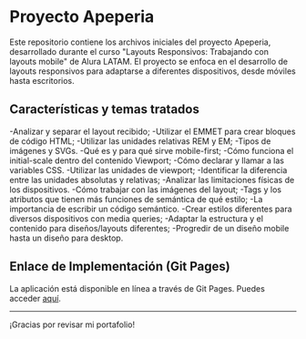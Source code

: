 # Proyecto Apeperia

Este repositorio contiene los archivos iniciales del proyecto Apeperia, desarrollado durante el curso "Layouts Responsivos: Trabajando con layouts mobile" de Alura LATAM. El proyecto se enfoca en el desarrollo de layouts responsivos para adaptarse a diferentes dispositivos, desde móviles hasta escritorios.

## Características y temas tratados
-Analizar y separar el layout recibido;
-Utilizar el EMMET para crear bloques de código HTML;
-Utilizar las unidades relativas REM y EM;
-Tipos de imágenes y SVGs.
-Qué es y para qué sirve mobile-first;
-Cómo funciona el initial-scale dentro del contenido Viewport;
-Cómo declarar y llamar a las variables CSS.
-Utilizar las unidades de viewport;
-Identificar la diferencia entre las unidades absolutas y relativas;
-Analizar las limitaciones físicas de los dispositivos.
-Cómo trabajar con las imágenes del layout;
-Tags y los atributos que tienen más funciones de semántica de qué estilo;
-La importancia de escribir un código semántico.
-Crear estilos diferentes para diversos dispositivos con media queries;
-Adaptar la estructura y el contenido para diseños/layouts diferentes;
-Progredir de un diseño mobile hasta un diseño para desktop.

## Enlace de Implementación (Git Pages)

La aplicación está disponible en línea a través de Git Pages. Puedes acceder [aquí](https://andresfmurciaz.github.io/Apeperia-LayoutsResponsivo/).


---
¡Gracias por revisar mi portafolio!
